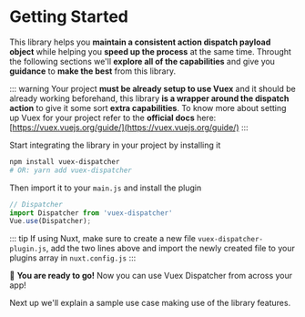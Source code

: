 # Getting Started

This library helps you **maintain a consistent action dispatch payload object** while helping you **speed up the process** at the same time. Throught the following sections we'll **explore all of the capabilities** and give you **guidance** to **make the best** from this library.

::: warning 
Your project **must be already setup to use Vuex** and it should be already working beforehand, this library **is a wrapper around the dispatch action** to give it some sort **extra capabilities**. To know more about setting up Vuex for your project refer to the **official docs** here: [https://vuex.vuejs.org/guide/](https://vuex.vuejs.org/guide/)
:::

Start integrating the library in your project by installing it

```bash
npm install vuex-dispatcher
# OR: yarn add vuex-dispatcher 
```

Then import it to your `main.js` and install the plugin

```js
// Dispatcher
import Dispatcher from 'vuex-dispatcher'
Vue.use(Dispatcher);
```

::: tip
If using Nuxt, make sure to create a new file `vuex-dispatcher-plugin.js`, add the two lines above and import the newly created file to your plugins array in `nuxt.config.js`
:::

🌈 **You are ready to go!** Now you can use Vuex Dispatcher from across your app!

Next up we'll explain a sample use case making use of the library features.